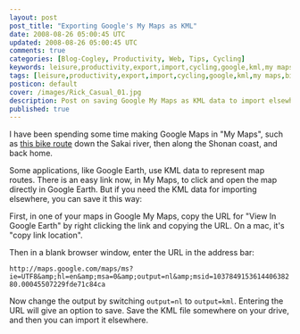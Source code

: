 ```yaml
---           
layout: post
post_title: "Exporting Google's My Maps as KML"
date: 2008-08-26 05:00:45 UTC
updated: 2008-08-26 05:00:45 UTC
comments: true
categories: [Blog-Cogley, Productivity, Web, Tips, Cycling]
keywords: leisure,productivity,export,import,cycling,google,kml,my maps,bike
tags: [leisure,productivity,export,import,cycling,google,kml,my maps,bike]
posticon: default
cover: /images/Rick_Casual_01.jpg
description: Post on saving Google My Maps as KML data to import elsewhere, by Rick Cogley.
published: true
---
```

 
I have been spending some time making Google Maps in "My Maps", such as [this bike route](http://maps.google.com/maps/ms?ie=UTF8&hl=en&msa=0&msid=103784915361440638280.00045507229fde71c84ca&ll=35.357416,139.43985&spn=0.15596,0.360489&z=12) down the Sakai river, then along the Shonan coast, and back home.

Some applications, like Google Earth, use KML data to represent map routes. There is an easy link now, in My Maps, to click and open the map directly in Google Earth. But if you need the KML data for importing elsewhere, you can save it this way:

First, in one of your maps in Google My Maps, copy the URL for "View In Google Earth" by right clicking the link and copying the URL. On a mac, it's "copy link location".

Then in a blank browser window, enter the URL in the address bar:

`http://maps.google.com/maps/ms?ie=UTF8&amp;hl=en&amp;msa=0&amp;output=nl&amp;msid=103784915361440638280.00045507229fde71c84ca`

Now change the output by switching `output=nl` to `output=kml`. Entering the URL will give an option to save. Save the KML file somewhere on your drive, and then you can import it elsewhere.
